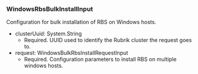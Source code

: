### WindowsRbsBulkInstallInput
Configuration for bulk installation of RBS on Windows hosts.

- clusterUuid: System.String
  - Required. UUID used to identify the Rubrik cluster the request
          goes to.
- request: WindowsBulkRbsInstallRequestInput
  - Required. Configuration parameters to install RBS on multiple
          windows hosts.
